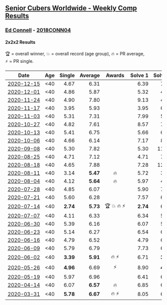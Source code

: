 <style>table {white-space: nowrap;}</style>

## [Senior Cubers Worldwide - Weekly Comp Results](/scw-comp/results/)
### [Ed Connell](README.md) - [2018CONN04](https://www.worldcubeassociation.org/persons/2018CONN04?event=222)
#### 2x2x2 Results

<span style="white-space: nowrap;">🏆 = overall winner</span>, <span style="white-space: nowrap;">💥 = overall record (age group)</span>, <span style="white-space: nowrap;">🔥 = PR average</span>, <span style="white-space: nowrap;">⚡ = PR single</span>.

| Date | Age | Single | Average | Awards | Solve 1 | Solve 2 | Solve 3 | Solve 4 | Solve 5 | Video |
| :--: | :--: | --: | --: | :--: | --: | --: | --: | --: | --: | :-- |
| [2020-12-15](../../results/2020-12-15/222.md) | <40 | 4.67 | 6.31 |  | 6.39 | 7.67 | 4.67 | 9.61 | 4.86 | [Desktop](https://www.facebook.com/events/804969103386330/permalink/807249976491576) / [Mobile](https://m.facebook.com/events/804969103386330?view=permalink&id=807249976491576) |
| [2020-12-01](../../results/2020-12-01/222.md) | <40 | 4.86 | 5.87 |  | 5.32 | 4.86 | 6.00 | 9.56 | 6.30 | [Desktop](https://www.facebook.com/events/456949201957439/permalink/461227884862904) / [Mobile](https://m.facebook.com/events/456949201957439?view=permalink&id=461227884862904) |
| [2020-11-24](../../results/2020-11-24/222.md) | <40 | 4.90 | 7.80 |  | 9.13 | 4.90 | 6.13 | 8.15 | 15.65 | [Desktop](https://www.facebook.com/events/418254925863499/permalink/422357838786541) / [Mobile](https://m.facebook.com/events/418254925863499?view=permalink&id=422357838786541) |
| [2020-11-17](../../results/2020-11-17/222.md) | <40 | 3.95 | 5.93 |  | 3.95 | 6.53 | 10.63 | 5.28 | 5.98 | [Desktop](https://www.facebook.com/events/770207250227350/permalink/774131756501566) / [Mobile](https://m.facebook.com/events/770207250227350?view=permalink&id=774131756501566) |
| [2020-11-03](../../results/2020-11-03/222.md) | <40 | 5.31 | 7.31 |  | 7.99 | 5.31 | 7.00 | 10.36 | 6.93 | [Desktop](https://www.facebook.com/events/1239637256416110/permalink/1244085142637988) / [Mobile](https://m.facebook.com/events/1239637256416110?view=permalink&id=1244085142637988) |
| [2020-10-27](../../results/2020-10-27/222.md) | <40 | 4.82 | 7.61 |  | 8.57 | 7.58 | 6.69 | 4.82 | 13.22 | [Desktop](https://www.facebook.com/events/2645965315652815/permalink/2669695416613138) / [Mobile](https://m.facebook.com/events/2645965315652815?view=permalink&id=2669695416613138) |
| [2020-10-13](../../results/2020-10-13/222.md) | <40 | 5.41 | 6.75 |  | 5.66 | 6.88 | 8.13 | 7.70 | 5.41 | [Desktop](https://www.facebook.com/events/2855876438029747/permalink/2862403284043729) / [Mobile](https://m.facebook.com/events/2855876438029747?view=permalink&id=2862403284043729) |
| [2020-10-06](../../results/2020-10-06/222.md) | <40 | 4.66 | 6.14 |  | 7.17 | 8.22 | 4.73 | 6.53 | 4.66 | [Desktop](https://www.facebook.com/events/2645965315652815/permalink/2649943901921623) / [Mobile](https://m.facebook.com/events/2645965315652815?view=permalink&id=2649943901921623) |
| [2020-09-08](../../results/2020-09-08/222.md) | <40 | 5.30 | 7.82 |  | 5.30 | 11.62 | 6.46 | 12.23 | 5.37 | [Desktop](https://www.facebook.com/events/660661614881054/permalink/664234054523810) / [Mobile](https://m.facebook.com/events/660661614881054?view=permalink&id=664234054523810) |
| [2020-08-25](../../results/2020-08-25/222.md) | <40 | 4.71 | 7.12 |  | 4.71 | 7.02 | 7.41 | 6.94 | 7.98 | [Desktop](https://www.facebook.com/events/2812216602434889/permalink/2818368958486320) / [Mobile](https://m.facebook.com/events/2812216602434889?view=permalink&id=2818368958486320) |
| [2020-08-18](../../results/2020-08-18/222.md) | <40 | 4.65 | 7.88 |  | 7.28 | 12.37 | 9.53 | 6.84 | 4.65 | [Desktop](https://www.facebook.com/events/357518755418063/permalink/362317058271566) / [Mobile](https://m.facebook.com/events/357518755418063?view=permalink&id=362317058271566) |
| [2020-08-11](../../results/2020-08-11/222.md) | <40 | 3.14 | **5.47** | 🔥 | 5.72 | 3.14 | 6.37 | 8.22 | 4.33 | [Desktop](https://www.facebook.com/events/338631130511019/permalink/342505973456868) / [Mobile](https://m.facebook.com/events/338631130511019?view=permalink&id=342505973456868) |
| [2020-08-04](../../results/2020-08-04/222.md) | <40 | 4.12 | **5.64** | 🔥 | 5.97 | 4.12 | 6.35 | 6.80 | 4.60 | [Desktop](https://www.facebook.com/events/748440219235440/permalink/751570512255744) / [Mobile](https://m.facebook.com/events/748440219235440?view=permalink&id=751570512255744) |
| [2020-07-28](../../results/2020-07-28/222.md) | <40 | 4.85 | 6.07 |  | 5.90 | 7.14 | 4.85 | 5.16 | 7.57 | [Desktop](https://www.facebook.com/events/708566320000803/permalink/711772753013493) / [Mobile](https://m.facebook.com/events/708566320000803?view=permalink&id=711772753013493) |
| [2020-07-21](../../results/2020-07-21/222.md) | <40 | 5.60 | 6.28 |  | 7.57 | 6.68 | 6.36 | 5.60 | 5.80 | [Desktop](https://www.facebook.com/events/1842039515939197/permalink/1845902692219546) / [Mobile](https://m.facebook.com/events/1842039515939197?view=permalink&id=1845902692219546) |
| [2020-07-14](../../results/2020-07-14/222.md) | <40 | **2.74** | **5.73** | 🏆 💥 🔥 ⚡ | **2.74** | 6.64 | 5.03 | 5.51 | 7.82 | [Desktop](https://www.facebook.com/events/1157754364595802/permalink/1161735264197712) / [Mobile](https://m.facebook.com/events/1157754364595802?view=permalink&id=1161735264197712) |
| [2020-07-07](../../results/2020-07-07/222.md) | <40 | 4.11 | 6.33 |  | 6.34 | 5.81 | 7.01 | 4.11 | 6.83 | [Desktop](https://www.facebook.com/events/271667090769235/permalink/274220160513928) / [Mobile](https://m.facebook.com/events/271667090769235?view=permalink&id=274220160513928) |
| [2020-06-30](../../results/2020-06-30/222.md) | <40 | 5.39 | 6.16 |  | 6.07 | 5.94 | 6.48 | 8.02 | 5.39 | [Desktop](https://www.facebook.com/events/679860472562391/permalink/682340375647734) / [Mobile](https://m.facebook.com/events/679860472562391?view=permalink&id=682340375647734) |
| [2020-06-23](../../results/2020-06-23/222.md) | <40 | 5.14 | 6.27 |  | 6.54 | 6.45 | 5.14 | 5.83 | 7.38 | [Desktop](https://www.facebook.com/events/722150235200875/permalink/724951901587375) / [Mobile](https://m.facebook.com/events/722150235200875?view=permalink&id=724951901587375) |
| [2020-06-16](../../results/2020-06-16/222.md) | <40 | 4.79 | 6.52 |  | 4.79 | 6.23 | 6.89 | 9.62 | 6.43 | [Desktop](https://www.facebook.com/events/604103587178706/permalink/607133026875762) / [Mobile](https://m.facebook.com/events/604103587178706?view=permalink&id=607133026875762) |
| [2020-06-09](../../results/2020-06-09/222.md) | <40 | 5.79 | 6.79 |  | 7.73 | 6.08 | 6.58 | 7.71 | 5.79 | [Desktop](https://www.facebook.com/events/903549840109576/permalink/906634199801140) / [Mobile](https://m.facebook.com/events/903549840109576?view=permalink&id=906634199801140) |
| [2020-06-02](../../results/2020-06-02/222.md) | <40 | **3.39** | **5.91** | 🔥 ⚡ | 6.71 | **3.39** | 5.02 | 6.01 | 7.92 | [Desktop](https://www.facebook.com/events/3373950429496747/permalink/3381586012066522) / [Mobile](https://m.facebook.com/events/3373950429496747?view=permalink&id=3381586012066522) |
| [2020-05-26](../../results/2020-05-26/222.md) | <40 | **4.96** | 6.69 | ⚡ | 8.90 | **4.96** | 6.42 | 6.93 | 6.72 | [Desktop](https://www.facebook.com/events/688407551989463/permalink/691158718381013) / [Mobile](https://m.facebook.com/events/688407551989463?view=permalink&id=691158718381013) |
| [2020-05-19](../../results/2020-05-19/222.md) | <40 | 5.97 | 6.96 |  | 6.41 | 6.50 | 11.65 | 5.97 | 7.96 | [Desktop](https://www.facebook.com/events/1880761498725633/permalink/1885639354904514) / [Mobile](https://m.facebook.com/events/1880761498725633?view=permalink&id=1885639354904514) |
| [2020-04-14](../../results/2020-04-14/222.md) | <40 | 6.07 | **6.57** | 🔥 | 6.85 | 6.07 | 6.67 | 6.52 | 6.51 | [Desktop](https://www.facebook.com/events/982619255468618/permalink/985744501822760) / [Mobile](https://m.facebook.com/events/982619255468618?view=permalink&id=985744501822760) |
| [2020-03-31](../../results/2020-03-31/222.md) | <40 | **5.78** | **6.67** | 🔥 ⚡ | 8.05 | 6.14 | 7.39 | **5.78** | 6.48 | [Desktop](https://www.facebook.com/events/637372103486119/permalink/638709733352356) / [Mobile](https://m.facebook.com/events/637372103486119?view=permalink&id=638709733352356) |


<!-- Global site tag (gtag.js) - Google Analytics -->
<script async src="https://www.googletagmanager.com/gtag/js?id=UA-86348435-3"></script>
<script>window.dataLayer = window.dataLayer || []; function gtag() {dataLayer.push(arguments);} gtag('js', new Date()); gtag('config', 'UA-86348435-3');</script>
